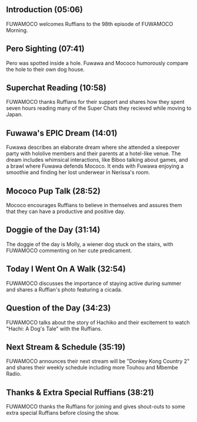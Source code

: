 ## Introduction (05:06)

FUWAMOCO welcomes Ruffians to the 98th episode of FUWAMOCO Morning.

## Pero Sighting (07:41)

Pero was spotted inside a hole. Fuwawa and Mococo humorously compare the hole to their own dog house.

## Superchat Reading (10:58)

FUWAMOCO thanks Ruffians for their support and shares how they spent seven hours reading many of the Super Chats they recieved while moving to Japan.

## Fuwawa's EPIC Dream (14:01)

Fuwawa describes an elaborate dream where she attended a sleepover party with hololive members and their parents at a hotel-like venue. The dream includes whimsical interactions, like Biboo talking about games, and a brawl where Fuwawa defends Mococo. It ends with Fuwawa enjoying a smoothie and finding her lost underwear in Nerissa's room.

## Mococo Pup Talk (28:52)

Mococo encourages Ruffians to believe in themselves and assures them that they can have a productive and positive day.

## Doggie of the Day (31:14)

The doggie of the day is Molly, a wiener dog stuck on the stairs, with FUWAMOCO commenting on her cute predicament.

## Today I Went On A Walk (32:54)

FUWAMOCO discusses the importance of staying active during summer and shares a Ruffian's photo featuring a cicada.

## Question of the Day (34:23)

FUWAMOCO talks about the story of Hachiko and their excitement to watch "Hachi: A Dog's Tale" with the Ruffians.

## Next Stream & Schedule (35:19)

FUWAMOCO announces their next stream will be "Donkey Kong Country 2" and shares their weekly schedule including more Touhou and Mbembe Radio.

## Thanks & Extra Special Ruffians (38:21)

FUWAMOCO thanks the Ruffians for joining and gives shout-outs to some extra special Ruffians before closing the show.
